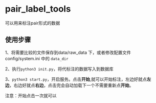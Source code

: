 # pair_label_tools

可以用来标注pair形式的数据

## 使用步骤
1、将需要比较的文件保存到data/raw_data 下，或者修改配置文件config/system.ini 中的 `data_dir`

2、执行`python3 init.py`，将代标注的数据写入到数据库

3、`python3 start.py`，开启服务。点击**开始**,就可以开始标注，左边好就点**左边**，右边好就点**右边**，点击完会自动加载下一个不需要重新点**开始**。

注意：开始点击一次就可以